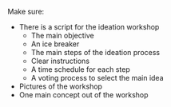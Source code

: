 Make sure: 

- There is a script for the ideation workshop
    - The main objective
    - An ice breaker
    - The main steps of the ideation process
    - Clear instructions
    - A time schedule for each step
    - A voting process to select the main idea
- Pictures of the workshop
- One main concept out of the workshop